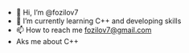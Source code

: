 - 👋 Hi, I’m @fozilov7
- 🌱 I’m currently learning C++ and developing skills
- 📫 How to reach me fozilov7@gmail.com 
-    Aks me about C++
  


